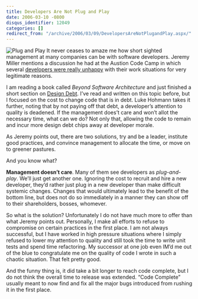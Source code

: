 ```yaml
---
title: Developers Are Not Plug and Play
date: 2006-03-10 -0800
disqus_identifier: 12049
categories: []
redirect_from: "/archive/2006/03/09/DevelopersAreNotPlugandPlay.aspx/"
---
```


![Plug and Play](https://haacked.com/images/plugandplay.jpg) It never
ceases to amaze me how short sighted management at many companies can be
with software developers. Jeremy Miller mentions a discussion he had at
the Austion Code Camp in which several [developers were really
unhappy](http://codebetter.com/blogs/jeremy.miller/archive/2006/03/06/139889.aspx "Austin Code Camp")
with their work situations for very legitimate reasons.

I am reading a book called *Beyond Software Architecture* and just
finished a short section on [Design
Debt](/archive/2005/09/24/10336.aspx "Going into Design Debt"). I’ve
read and written on this topic before, but I focused on the cost to
change code that is in debt. Luke Hohmann takes it further, noting that
by not paying off that debt, a developer’s attention to quality is
deadened. If the management does’t care and won’t allot the necessary
time, what can we do? Not only that, allowing the code to remain and
incur more design debt chips away at developer morale.

As Jeremy points out, there are two solutions, try and be a leader,
institute good practices, and convince management to allocate the time,
or move on to greener pastures.

And you know what?

**Management doesn’t care**. Many of them see developers as
*plug-and-play*. We’ll just get another one. Ignoring the cost to
recruit and hire a new developer, they’d rather just plug in a new
developer than make difficult systemic changes. Changes that would
ultimately lead to the benefit of the bottom line, but does not do so
immediately in a manner they can show off to their shareholders, bosses,
whomever.

So what is the solution? Unfortunately I do not have much more to offer
than what Jeremy points out. Personally, I make all efforts to refuse to
compromise on certain practices in the first place. I am not always
successful, but I have worked in high pressure situations where I simply
refused to lower my attention to quality and still took the time to
write unit tests and spend time refactoring. My successor at one job
even IM’d me out of the blue to congratulate me on the quality of code I
wrote in such a chaotic situation. That felt pretty good.

And the funny thing is, it did take a bit longer to reach code complete,
but I do not think the overall time to release was extended. “Code
Complete” usually meant to now find and fix all the major bugs
introduced from rushing it in the first place.

